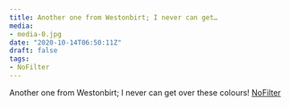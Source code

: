 ```yaml
---
title: Another one from Westonbirt; I never can get…
media:
- media-0.jpg
date: "2020-10-14T06:50:11Z"
draft: false
tags:
- NoFilter
---
```

Another one from Westonbirt; I never can get over these colours\! [NoFilter](/tags/nofilter)
